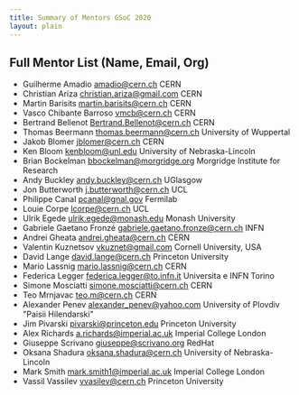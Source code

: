 ```yaml
---
title: Summary of Mentors GSoC 2020
layout: plain
---
```


## Full Mentor List (Name, Email, Org)

* Guilherme Amadio [amadio@cern.ch](mailto:amadio@cern.ch) CERN
* Christian Ariza [christian.ariza@gmail.com](mailto:christian.ariza@gmail.com) CERN
* Martin Barisits [martin.barisits@cern.ch](mailto:martin.barisits@cern.ch) CERN
* Vasco Chibante Barroso [vmcb@cern.ch](mailto:vmcb@cern.ch) CERN
* Bertrand Bellenot [Bertrand.Bellenot@cern.ch](mailto:Bertrand.Bellenot@cern.ch) CERN
* Thomas Beermann [thomas.beermann@cern.ch](mailto:thomas.beermann@cern.ch) University of Wuppertal
* Jakob Blomer [jblomer@cern.ch](mailto:jblomer@cern.ch) CERN
* Ken Bloom [kenbloom@unl.edu](mailto:kenbloom@unl.edu) University of Nebraska-Lincoln
* Brian Bockelman [bbockelman@morgridge.org](mailto:bbockelman@morgridge.org) Morgridge Institute for Research
* Andy Buckley [andy.buckley@cern.ch](mailto:andy.buckley@cern.ch) UGlasgow
* Jon Butterworth [j.butterworth@cern.ch](mailto:j.butterworth@cern.ch) UCL
* Philippe Canal [pcanal@gnal.gov](mailto:pcanal@gnal.gov) Fermilab
* Louie Corpe [lcorpe@cern.ch](mailto:lcorpe@cern.ch) UCL
* Ulrik Egede [ulrik.egede@monash.edu](mailto:ulrik.egede@monash.edu) Monash University
* Gabriele Gaetano Fronzé [gabriele.gaetano.fronze@cern.ch](mailto:gabriele.gaetano.fronze@cern.ch) INFN
* Andrei Gheata [andrei.gheata@cern.ch](mailto:andrei.gheata@cern.ch) CERN
* Valentin Kuznetsov [vkuznet@gmail.com](mailto:vkuznet@gmail.com) Cornell University, USA
* David Lange [david.lange@cern.ch](mailto:david.lange@cern.ch) Princeton University
* Mario Lassnig [mario.lassnig@cern.ch](mailto:mario.lassnig@cern.ch) CERN
* Federica Legger [federica.legger@to.infn.it](mailto:federica.legger@to.infn.it) Universita e INFN Torino
* Simone Mosciatti [simone.mosciatti@cern.ch](mailto:simone.mosciatti@cern.ch) CERN
* Teo Mrnjavac [teo.m@cern.ch](mailto:teo.m@cern.ch) CERN
* Alexander Penev [alexander_penev@yahoo.com](mailto:alexander_penev@yahoo.com) University of Plovdiv "Paisii Hilendarski"
* Jim Pivarski [pivarski@princeton.edu](mailto:pivarski@princeton.edu) Princeton University
* Alex Richards [a.richards@imperial.ac.uk](mailto:a.richards@imperial.ac.uk) Imperial College London
* Giuseppe Scrivano [giuseppe@scrivano.org](mailto:giuseppe@scrivano.org) RedHat
* Oksana Shadura [oksana.shadura@cern.ch](mailto:oksana.shadura@cern.ch) University of Nebraska-Lincoln
* Mark Smith [mark.smith1@imperial.ac.uk](mailto:mark.smith1@imperial.ac.uk) Imperial College London
* Vassil Vassilev [vvasilev@cern.ch](mailto:vvasilev@cern.ch) Princeton University

